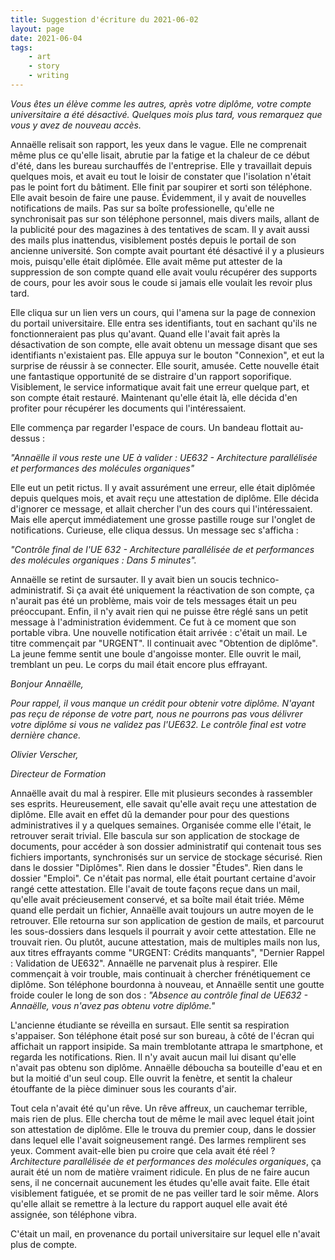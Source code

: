 ```yaml
---
title: Suggestion d'écriture du 2021-06-02
layout: page
date: 2021-06-04
tags:
    - art
    - story
    - writing
---
```



*Vous êtes un élève comme les autres, après votre diplôme, votre compte universitaire a été désactivé. Quelques mois plus tard, vous remarquez que vous y avez de nouveau accès.*


Annaëlle relisait son rapport, les yeux dans le vague.
Elle ne comprenait même plus ce qu'elle lisait, abrutie par la fatige et la chaleur de ce début d'été, dans les bureau surchauffés de l'entreprise.
Elle y travaillait depuis quelques mois, et avait eu tout le loisir de constater que l'isolation n'était pas le point fort du bâtiment.
Elle finit par soupirer et sorti son téléphone.
Elle avait besoin de faire une pause.
Évidemment, il y avait de nouvelles notifications de mails.
Pas sur sa boîte professionelle, qu'elle ne synchronisait pas sur son téléphone personnel, mais divers mails, allant de la publicité pour des magazines à des tentatives de scam.
Il y avait aussi des mails plus inattendus, visiblement postés depuis le portail de son ancienne université.
Son compte avait pourtant été désactivé il y a plusieurs mois, puisqu'elle était diplômée.
Elle avait même put attester de la suppression de son compte quand elle avait voulu récupérer des supports de cours, pour les avoir sous le coude si jamais elle voulait les revoir plus tard.

Elle cliqua sur un lien vers un cours, qui l'amena sur la page de connexion du portail universitaire.
Elle entra ses identifiants, tout en sachant qu'ils ne fonctionneraient pas plus qu'avant.
Quand elle l'avait fait après la désactivation de son compte, elle avait obtenu un message disant que ses identifiants n'existaient pas.
Elle appuya sur le bouton "Connexion", et eut la surprise de réussir à se connecter.
Elle sourit, amusée.
Cette nouvelle était une fantastique opportunité de se distraire d'un rapport soporifique.
Visiblement, le service informatique avait fait une erreur quelque part, et son compte était restauré.
Maintenant qu'elle était là, elle décida d'en profiter pour récupérer les documents qui l'intéressaient.

Elle commença par regarder l'espace de cours.
Un bandeau flottait au-dessus :

*"Annaëlle il vous reste une UE à valider : UE632 - Architecture parallélisée et performances des molécules organiques"*

Elle eut un petit rictus.
Il y avait assurément une erreur, elle était diplômée depuis quelques mois, et avait reçu une attestation de diplôme.
Elle décida d'ignorer ce message, et allait chercher l'un des cours qui l'intéressaient.
Mais elle aperçut immédiatement une grosse pastille rouge sur l'onglet de notifications.
Curieuse, elle cliqua dessus.
Un message sec s'afficha :

*"Contrôle final de l'UE 632 - Architecture parallélisée de et performances des molécules organiques : Dans 5 minutes".*

Annaëlle se retint de sursauter.
Il y avait bien un soucis technico-administratif.
Si ça avait été uniquement la réactivation de son compte, ça n'aurait pas été un problème, mais voir de tels messages était un peu préoccupant.
Enfin, il n'y avait rien qui ne puisse être réglé sans un petit message à l'administration évidemment.
Ce fut à ce moment que son portable vibra.
Une nouvelle notification était arrivée : c'était un mail.
Le titre commençait par "URGENT".
Il continuait avec "Obtention de diplôme".
La jeune femme sentit une boule d'angoisse monter.
Elle ouvrit le mail, tremblant un peu.
Le corps du mail était encore plus effrayant.

*Bonjour Annaëlle,*

*Pour rappel, il vous manque un crédit pour obtenir votre diplôme.*
*N'ayant pas reçu de réponse de votre part, nous ne pourrons pas vous délivrer votre diplôme si vous ne validez pas l'UE632.*
*Le contrôle final est votre dernière chance.*

*Olivier Verscher,*

*Directeur de Formation*

Annaëlle avait du mal à respirer.
Elle mit plusieurs secondes à rassembler ses esprits.
Heureusement, elle savait qu'elle avait reçu une attestation de diplôme.
Elle avait en effet dû la demander pour pour des questions administratives il y a quelques semaines.
Organisée comme elle l'était, le retrouver serait trivial.
Elle bascula sur son application de stockage de documents, pour accéder à son dossier administratif qui contenait tous ses fichiers importants, synchronisés sur un service de stockage sécurisé.
Rien dans le dossier "Diplômes".
Rien dans le dossier "Études".
Rien dans le dossier "Emploi".
Ce n'était pas normal, elle était pourtant certaine d'avoir rangé cette attestation.
Elle l'avait de toute façons reçue dans un mail, qu'elle avait précieusement conservé, et sa boîte mail était triée.
Même quand elle perdait un fichier, Annaëlle avait toujours un autre moyen de le retrouver.
Elle retourna sur son application de gestion de mails, et parcourut les sous-dossiers dans lesquels il pourrait y avoir cette attestation.
Elle ne trouvait rien.
Ou plutôt, aucune attestation, mais de multiples mails non lus, aux titres effrayants comme "URGENT: Crédits manquants", "Dernier Rappel : Validation de UE632".
Annaëlle ne parvenait plus à respirer.
Elle commençait à voir trouble, mais continuait à chercher frénétiquement ce diplôme.
Son téléphone bourdonna à nouveau, et Annaëlle sentit une goutte froide couler le long de son dos : *"Absence au contrôle final de UE632 - Annaëlle, vous n'avez pas obtenu votre diplôme."*

L'ancienne étudiante se réveilla en sursaut.
Elle sentit sa respiration s'appaiser.
Son téléphone était posé sur son bureau, à côté de l'écran qui affichait un rapport insipide.
Sa main tremblotante attrapa le smartphone, et regarda les notifications.
Rien.
Il n'y avait aucun mail lui disant qu'elle n'avait pas obtenu son diplôme.
Annaëlle déboucha sa bouteille d'eau et en but la moitié d'un seul coup.
Elle ouvrit la fenètre, et sentit la chaleur étouffante de la pièce diminuer sous les courants d'air.

Tout cela n'avait été qu'un rêve.
Un rêve affreux, un cauchemar terrible, mais rien de plus.
Elle chercha tout de même le mail avec lequel était joint son attestation de diplôme.
Elle le trouva du premier coup, dans le dossier dans lequel elle l'avait soigneusement rangé.
Des larmes remplirent ses yeux.
Comment avait-elle bien pu croire que cela avait été réel ?
*Architecture parallélisée de et performances des molécules organiques*, ça aurait été un nom de matière vraiment ridicule.
En plus de ne faire aucun sens, il ne concernait aucunement les études qu'elle avait faite.
Elle était visiblement fatiguée, et se promit de ne pas veiller tard le soir même.
Alors qu'elle allait se remettre à la lecture du rapport auquel elle avait été assignée, son téléphone vibra.

C'était un mail, en provenance du portail universitaire sur lequel elle n'avait plus de compte.